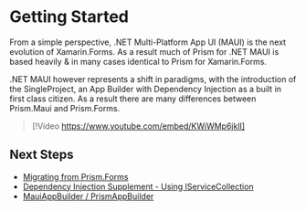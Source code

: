 # Getting Started

From a simple perspective, .NET Multi-Platform App UI (MAUI) is the next evolution of Xamarin.Forms. As a result much of Prism for .NET MAUI is based heavily & in many cases identical to Prism for Xamarin.Forms.

.NET MAUI however represents a shift in paradigms, with the introduction of the SingleProject, an App Builder with Dependency Injection as a built in first class citizen. As a result there are many differences between Prism.Maui and Prism.Forms.

> [!Video https://www.youtube.com/embed/KWiWMp6jklI]

## Next Steps

- [Migrating from Prism.Forms](migrating.md)
- [Dependency Injection Supplement - Using IServiceCollection](dependencyinjection.md)
- [MauiAppBuilder / PrismAppBuilder](appbuilder.md)